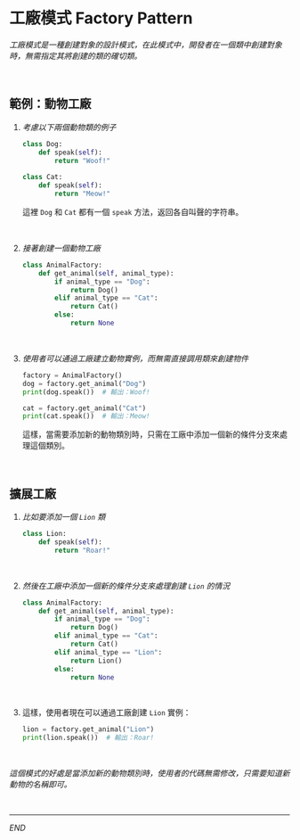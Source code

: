 
# 工廠模式 Factory Pattern
 
_工廠模式是一種創建對象的設計模式，在此模式中，開發者在一個類中創建對象時，無需指定其將創建的類的確切類。_

<br>

## 範例：動物工廠

1. _考慮以下兩個動物類的例子_

    ```python
    class Dog:
        def speak(self):
            return "Woof!"
            
    class Cat:
        def speak(self):
            return "Meow!"
    ```

    這裡 `Dog` 和 `Cat` 都有一個 `speak` 方法，返回各自叫聲的字符串。

<br>

2. _接著創建一個動物工廠_

    ```python
    class AnimalFactory:
        def get_animal(self, animal_type):
            if animal_type == "Dog":
                return Dog()
            elif animal_type == "Cat":
                return Cat()
            else:
                return None
    ```

<br>

3. _使用者可以通過工廠建立動物實例，而無需直接調用類來創建物件_

    ```python
    factory = AnimalFactory()
    dog = factory.get_animal("Dog")
    print(dog.speak())  # 輸出：Woof!

    cat = factory.get_animal("Cat")
    print(cat.speak())  # 輸出：Meow!
    ```

    這樣，當需要添加新的動物類別時，只需在工廠中添加一個新的條件分支來處理這個類別。

<br>

## 擴展工廠

1. _比如要添加一個 `Lion` 類_

    ```python
    class Lion:
        def speak(self):
            return "Roar!"
    ```
<br>

2. _然後在工廠中添加一個新的條件分支來處理創建 `Lion` 的情況_

    ```python
    class AnimalFactory:
        def get_animal(self, animal_type):
            if animal_type == "Dog":
                return Dog()
            elif animal_type == "Cat":
                return Cat()
            elif animal_type == "Lion":
                return Lion()
            else:
                return None
    ```

<br>

3. 這樣，使用者現在可以通過工廠創建 `Lion` 實例：

    ```python
    lion = factory.get_animal("Lion")
    print(lion.speak())  # 輸出：Roar!
    ```

<br>

_這個模式的好處是當添加新的動物類別時，使用者的代碼無需修改，只需要知道新動物的名稱即可。_

<br>

---

_END_
